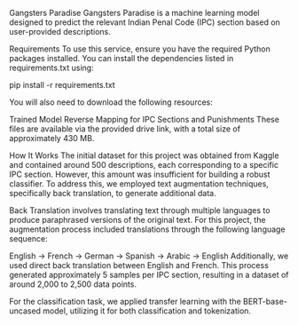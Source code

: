 Gangsters Paradise
Gangsters Paradise is a machine learning model designed to predict the relevant Indian Penal Code (IPC) section based on user-provided descriptions.

Requirements
To use this service, ensure you have the required Python packages installed. You can install the dependencies listed in requirements.txt using:

pip install -r requirements.txt


You will also need to download the following resources:

Trained Model
Reverse Mapping for IPC Sections and Punishments
These files are available via the provided drive link, with a total size of approximately 430 MB.

How It Works
The initial dataset for this project was obtained from Kaggle and contained around 500 descriptions, each corresponding to a specific IPC section. However, this amount was insufficient for building a robust classifier. To address this, we employed text augmentation techniques, specifically back translation, to generate additional data.

Back Translation involves translating text through multiple languages to produce paraphrased versions of the original text. For this project, the augmentation process included translations through the following language sequence:

English → French → German → Spanish → Arabic → English
Additionally, we used direct back translation between English and French. This process generated approximately 5 samples per IPC section, resulting in a dataset of around 2,000 to 2,500 data points.

For the classification task, we applied transfer learning with the BERT-base-uncased model, utilizing it for both classification and tokenization.